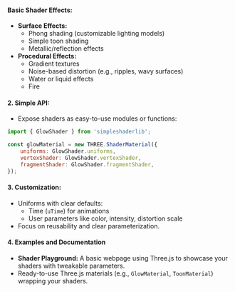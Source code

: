 
#### **Basic Shader Effects:**

- **Surface Effects:**
    - Phong shading (customizable lighting models)
    - Simple toon shading
    - Metallic/reflection effects
- **Procedural Effects:**
    - Gradient textures
    - Noise-based distortion (e.g., ripples, wavy surfaces)
    - Water or liquid effects
    - Fire

#### 2. **Simple API:**

- Expose shaders as easy-to-use modules or functions:
```javascript
import { GlowShader } from 'simpleshaderlib';  

const glowMaterial = new THREE.ShaderMaterial({
	uniforms: GlowShader.uniforms,
	vertexShader: GlowShader.vertexShader,
	fragmentShader: GlowShader.fragmentShader, 
});
```

#### 3. **Customization:**

- Uniforms with clear defaults:
    - Time (`uTime`) for animations
    - User parameters like color, intensity, distortion scale
- Focus on reusability and clear parameterization.

#### 4. **Examples and Documentation**

- **Shader Playground:** A basic webpage using Three.js to showcase your shaders with tweakable parameters.
- Ready-to-use Three.js materials (e.g., `GlowMaterial`, `ToonMaterial`) wrapping your shaders.


